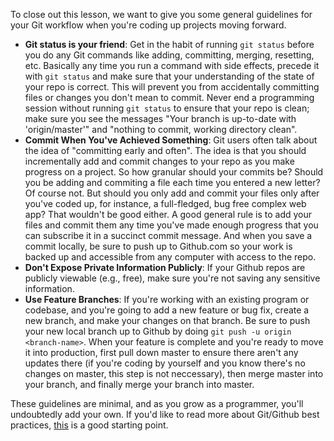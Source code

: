 To close out this lesson, we want to give you some general guidelines for your Git workflow when you're coding up projects moving forward. 

-  **Git status is your friend**: Get in the habit of running `git status` before you do any Git commands like adding, committing, merging, resetting, etc. Basically any time you run a command with side effects, precede it with `git status` and make sure that your understanding of the state of your repo is correct. This will prevent you from accidentally committing files or changes you don't mean to commit. Never end a programming session without running `git status` to ensure that your repo is clean; make sure you see the messages "Your branch is up-to-date with 'origin/master'" and "nothing to commit, working directory clean". 
-  **Commit When You've Achieved Something**: Git users often talk about the idea of "committing early and often". The idea is that you should incrementally add and commit changes to your repo as you make progress on a project. So how granular should your commits be? Should you be adding and commiting a file each time you entered a new letter? Of course not. But should you only add and commit your files only after you've coded up, for instance, a full-fledged, bug free complex web app? That wouldn't be good either. A good general rule is to add your files and commit them any time you've made enough progress that you can subscribe it in a succinct commit message. And when you save a commit locally, be sure to push up to Github.com so your work is backed up and accessible from any computer with access to the repo.
-  **Don't Expose Private Information Publicly**: If your Github repos are publicly viewable (e.g., free), make sure you're not saving any sensitive information.
-  **Use Feature Branches**: If you're working with an existing program or codebase, and you're going to add a new feature or bug fix, create a new branch, and make your changes on that branch. Be sure to push your new local branch up to Github by doing `git push -u origin <branch-name>`. When your feature is complete and you're ready to move it into production, first pull down master to ensure there aren't any updates there (if you're coding by yourself and you know there's no changes on master, this step is not neccessary), then merge master into your branch, and finally merge your branch into master.

These guidelines are minimal, and as you grow as a programmer, you'll undoubtedly add your own. If you'd like to read more about Git/Github best practices, [this](http://sethrobertson.github.io/GitBestPractices/) is a good starting point.